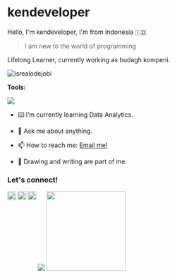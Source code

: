 # kendeveloper
Hello, I'm kendeveloper, I'm from Indonesia 🇮🇩

> I am new to the world of programming 

Lifelong Learner, currently working as budagh kompeni.

<p align="left"> <img src="https://komarev.com/ghpvc/?username=KenDeveloper12&label=Profile%20views&color=0e75b6&style=flat" alt="isrealodejobi" />

</p

### <summary><strong>Tools:</strong></summary>

<p>

<img src="https://img.shields.io/badge/Text%20Editor-Visual%20Studio%20Code-blue?&logo=visual%20studio%20code&logoColor=blue" />

</p>



- :keyboard: I’m currently learning Data Analytics. </br>

- :speech_balloon: Ask me about anything.</br>

- :mailbox: How to reach me: <a href="mailto:aeroltzz@gmail.com">Email me!</a>  </br>

- :game_die: Drawing and writing are part of me. </br>
 

### <summary><strong>Let's connect!</strong></summary>

<a href="https://twitter.com/yours">

  <img align="left" alt="Goo's Twitter" width="20px" src="https://simpleicons.now.sh/twitter/495f7e" />

</a>

<a href="https://www.instagram.com/@mhmdree12_/">

  <img align="left" alt="Goo's Instagram" width="20px" src="https://simpleicons.now.sh/instagram/495f7e" />

</a>

<a href="https://yours.com/">

  <img align="left" alt="Goo's Blog" width="20px" src="https://simpleicons.now.sh/blogger/495f7e" />

</a>

<img src="https://github-readme-stats.vercel.app/api?username=KenDeveloper12&hide=contribs,prs&show_icons=true&hide_border=true&title_color=000" />

<img src="https://github-readme-stats.vercel.app/api/top-langs/?username=KenDeveloper12&layout=compact" height=180 />
